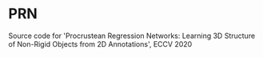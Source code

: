 # PRN
Source code for 'Procrustean Regression Networks: Learning 3D Structure of Non-Rigid Objects from 2D Annotations', ECCV 2020
